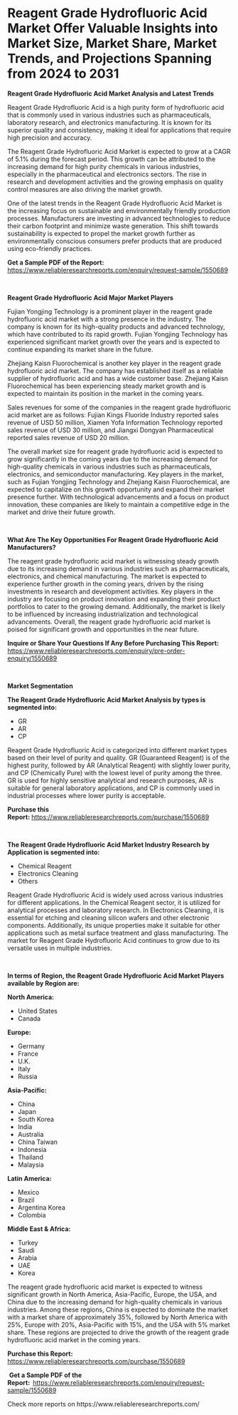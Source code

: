 <p><h1>Reagent Grade Hydrofluoric Acid Market Offer Valuable Insights into Market Size, Market Share, Market Trends, and Projections Spanning from 2024 to 2031</h1></p><p><strong>Reagent Grade Hydrofluoric Acid Market Analysis and Latest Trends</strong></p>
<p><p>Reagent Grade Hydrofluoric Acid is a high purity form of hydrofluoric acid that is commonly used in various industries such as pharmaceuticals, laboratory research, and electronics manufacturing. It is known for its superior quality and consistency, making it ideal for applications that require high precision and accuracy.</p><p>The Reagent Grade Hydrofluoric Acid Market is expected to grow at a CAGR of 5.1% during the forecast period. This growth can be attributed to the increasing demand for high purity chemicals in various industries, especially in the pharmaceutical and electronics sectors. The rise in research and development activities and the growing emphasis on quality control measures are also driving the market growth.</p><p>One of the latest trends in the Reagent Grade Hydrofluoric Acid Market is the increasing focus on sustainable and environmentally friendly production processes. Manufacturers are investing in advanced technologies to reduce their carbon footprint and minimize waste generation. This shift towards sustainability is expected to propel the market growth further as environmentally conscious consumers prefer products that are produced using eco-friendly practices.</p></p>
<p><strong>Get a Sample PDF of the Report:&nbsp;</strong> <a href="https://www.reliableresearchreports.com/enquiry/request-sample/1550689">https://www.reliableresearchreports.com/enquiry/request-sample/1550689</a></p>
<p>&nbsp;</p>
<p><strong>Reagent Grade Hydrofluoric Acid Major Market Players</strong></p>
<p><p>Fujian Yongjing Technology is a prominent player in the reagent grade hydrofluoric acid market with a strong presence in the industry. The company is known for its high-quality products and advanced technology, which have contributed to its rapid growth. Fujian Yongjing Technology has experienced significant market growth over the years and is expected to continue expanding its market share in the future.</p><p>Zhejiang Kaisn Fluorochemical is another key player in the reagent grade hydrofluoric acid market. The company has established itself as a reliable supplier of hydrofluoric acid and has a wide customer base. Zhejiang Kaisn Fluorochemical has been experiencing steady market growth and is expected to maintain its position in the market in the coming years.</p><p>Sales revenues for some of the companies in the reagent grade hydrofluoric acid market are as follows: Fujian Kings Fluoride Industry reported sales revenue of USD 50 million, Xiamen Yofa Information Technology reported sales revenue of USD 30 million, and Jiangxi Dongyan Pharmaceutical reported sales revenue of USD 20 million.</p><p>The overall market size for reagent grade hydrofluoric acid is expected to grow significantly in the coming years due to the increasing demand for high-quality chemicals in various industries such as pharmaceuticals, electronics, and semiconductor manufacturing. Key players in the market, such as Fujian Yongjing Technology and Zhejiang Kaisn Fluorochemical, are expected to capitalize on this growth opportunity and expand their market presence further. With technological advancements and a focus on product innovation, these companies are likely to maintain a competitive edge in the market and drive their future growth.</p></p>
<p>&nbsp;</p>
<p><strong>What Are The Key Opportunities For Reagent Grade Hydrofluoric Acid Manufacturers?</strong></p>
<p><p>The reagent grade hydrofluoric acid market is witnessing steady growth due to its increasing demand in various industries such as pharmaceuticals, electronics, and chemical manufacturing. The market is expected to experience further growth in the coming years, driven by the rising investments in research and development activities. Key players in the industry are focusing on product innovation and expanding their product portfolios to cater to the growing demand. Additionally, the market is likely to be influenced by increasing industrialization and technological advancements. Overall, the reagent grade hydrofluoric acid market is poised for significant growth and opportunities in the near future.</p></p>
<p><strong>Inquire or Share Your Questions If Any Before Purchasing This Report:</strong> <a href="https://www.reliableresearchreports.com/enquiry/pre-order-enquiry/1550689">https://www.reliableresearchreports.com/enquiry/pre-order-enquiry/1550689</a></p>
<p>&nbsp;</p>
<p><strong>Market Segmentation</strong></p>
<p><strong>The Reagent Grade Hydrofluoric Acid Market Analysis by types is segmented into:</strong></p>
<p><ul><li>GR</li><li>AR</li><li>CP</li></ul></p>
<p><p>Reagent Grade Hydrofluoric Acid is categorized into different market types based on their level of purity and quality. GR (Guaranteed Reagent) is of the highest purity, followed by AR (Analytical Reagent) with slightly lower purity, and CP (Chemically Pure) with the lowest level of purity among the three. GR is used for highly sensitive analytical and research purposes, AR is suitable for general laboratory applications, and CP is commonly used in industrial processes where lower purity is acceptable.</p></p>
<p><strong>Purchase this Report:&nbsp;</strong><a href="https://www.reliableresearchreports.com/purchase/1550689">https://www.reliableresearchreports.com/purchase/1550689</a></p>
<p>&nbsp;</p>
<p><strong>The Reagent Grade Hydrofluoric Acid Market Industry Research by Application is segmented into:</strong></p>
<p><ul><li>Chemical Reagent</li><li>Electronics Cleaning</li><li>Others</li></ul></p>
<p><p>Reagent Grade Hydrofluoric Acid is widely used across various industries for different applications. In the Chemical Reagent sector, it is utilized for analytical processes and laboratory research. In Electronics Cleaning, it is essential for etching and cleaning silicon wafers and other electronic components. Additionally, its unique properties make it suitable for other applications such as metal surface treatment and glass manufacturing. The market for Reagent Grade Hydrofluoric Acid continues to grow due to its versatile uses in multiple industries.</p></p>
<p>&nbsp;</p>
<p><strong>In terms of Region, the Reagent Grade Hydrofluoric Acid Market Players available by Region are:</strong></p>
<p>
    <p> <strong> North America: </strong>
        <ul>
            <li>United States</li>
            <li>Canada</li>
        </ul>
        </p> 
    <p> <strong> Europe: </strong>
        <ul>
            <li>Germany</li>
            <li>France</li>
            <li>U.K.</li>
            <li>Italy</li>
            <li>Russia</li>
        </ul>
        </p> 
    <p> <strong> Asia-Pacific: </strong>
        <ul>
            <li>China</li>
            <li>Japan</li>
            <li>South Korea</li>
            <li>India</li>
            <li>Australia</li>
            <li>China Taiwan</li>
            <li>Indonesia</li>
            <li>Thailand</li>
            <li>Malaysia</li>
        </ul>
        </p> 
    <p> <strong> Latin America: </strong>
        <ul>
            <li>Mexico</li>
            <li>Brazil</li>
            <li>Argentina Korea</li>
            <li>Colombia</li>
        </ul>
        </p> 
    <p> <strong> Middle East & Africa: </strong>
        <ul>
            <li>Turkey</li>
            <li>Saudi</li>
            <li>Arabia</li>
            <li>UAE</li>
            <li>Korea</li>
        </ul>
    </p>
    </p>
<p><p>The reagent grade hydrofluoric acid market is expected to witness significant growth in North America, Asia-Pacific, Europe, the USA, and China due to the increasing demand for high-quality chemicals in various industries. Among these regions, China is expected to dominate the market with a market share of approximately 35%, followed by North America with 25%, Europe with 20%, Asia-Pacific with 15%, and the USA with 5% market share. These regions are projected to drive the growth of the reagent grade hydrofluoric acid market in the coming years.</p></p>
<p><strong>Purchase this Report: </strong><a href="https://www.reliableresearchreports.com/purchase/1550689">https://www.reliableresearchreports.com/purchase/1550689</a></p>
<p>&nbsp;<strong>Get a Sample PDF of the Report:&nbsp;&nbsp;</strong><a href="https://www.reliableresearchreports.com/enquiry/request-sample/1550689">https://www.reliableresearchreports.com/enquiry/request-sample/1550689</a></p>
<p><strong></strong></p>
<p>Check more reports on https://www.reliableresearchreports.com/</p>